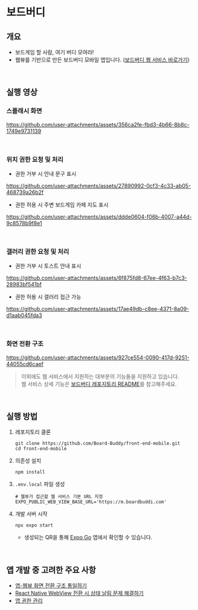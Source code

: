 # 보드버디

## 개요
- 보드게임 할 사람, 여기 버디 모여라!
- 웹뷰를 기반으로 만든 보드버디 모바일 앱입니다. ([보드버디 웹 서비스 바로가기](https://m.boardbuddi.com))

<br/>

## 실행 영상

### 스플래시 화면

https://github.com/user-attachments/assets/356ca2fe-fbd3-4b66-8b8c-1749e9731139

<br/>

### 위치 권한 요청 및 처리
- 권한 거부 시 안내 문구 표시  

https://github.com/user-attachments/assets/27890992-0cf3-4c33-ab05-468739a26b2f

- 권한 허용 시 주변 보드게임 카페 지도 표시  

https://github.com/user-attachments/assets/ddde0604-f06b-4007-a44d-9c8578b9f8e1

<br/>

### 갤러리 권한 요청 및 처리
- 권한 거부 시 토스트 안내 표시  

https://github.com/user-attachments/assets/6f875fd8-67ee-4f63-b7c3-28983bf541bf

- 권한 허용 시 갤러리 접근 가능  

https://github.com/user-attachments/assets/17ae49db-c8ee-4371-8a09-d1aab045fda3

<br/>

### 화면 전환 구조

https://github.com/user-attachments/assets/927ce554-0090-417d-9251-44055cd6caef

> 이외에도 웹 서비스에서 지원하는 대부분의 기능들을 지원하고 있습니다.  
> 웹 서비스 상세 기능은 [보드버디 레포지토리 README](https://github.com/Board-Buddy/front-end)를 참고해주세요.
  

<br/>

## 실행 방법
1. 레포지토리 클론
   ```shell
   git clone https://github.com/Board-Buddy/front-end-mobile.git
   cd front-end-mobile
   ```
2. 의존성 설치
   ```shell
   npm install
   ```
3. `.env.local` 파일 생성
   ```shell
   # 웹뷰가 접근할 웹 서비스 기본 URL 지정
   EXPO_PUBLIC_WEB_VIEW_BASE_URL='https://m.boardbuddi.com' 
   ```
4. 개발 서버 시작
   ```shell
   npx expo start
   ```
   - 생성되는 QR을 통해 [Expo Go](https://expo.dev/go) 앱에서 확인할 수 있습니다.

<br/>

## 앱 개발 중 고려한 주요 사항
- [앱-웹뷰 화면 전환 구조 통일하기](https://yuuub.notion.site/233963c8b3a78001a436c18c5755c32a?source=copy_link)
- [React Native WebView 전환 시 상태 날림 문제 해결하기](https://yuuub.notion.site/252963c8b3a780b49939f245a590242a?source=copy_link)
- [앱 권한 관리](https://yuuub.notion.site/252963c8b3a7803e857edec3f44828db?source=copy_link)

<!--
## 배포
- Android: Google Play
- iOS: App Store
-->
